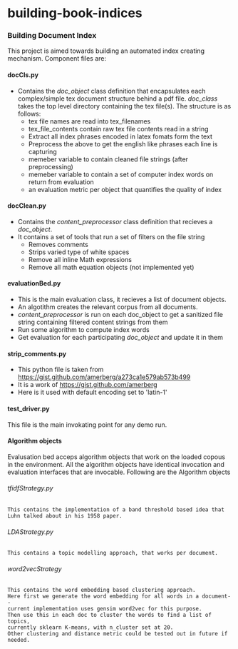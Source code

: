 # building-book-indices
### Building Document Index

This project is aimed towards building an automated index creating mechanism.
Component files are:
#### docCls.py
- Contains the *doc_object* class definition that encapsulates each complex/simple tex document structure behind a pdf file. *doc_class* takes the top level directory containing the tex file(s). The structure is as follows:
    - tex file names are read into tex_filenames
    - tex_file_contents contain raw tex file contents read in a string
    - Extract all index phrases encoded in latex fomats form the text
    - Preprocess the above to get the english like phrases each line is capturing
    - memeber variable to contain cleaned file strings (after preprocessing)
    - memeber variable to contain a set of computer index words on return from evaluation
    - an evaluation metric per object that quantifies the quality of index 

#### docClean.py
- Contains the *content_preprocessor*  class definition that recieves a *doc_object*.
- It contains a set of tools that run a set of filters on the file string
	- Removes comments
	- Strips varied type of white spaces
	- Remove all inline Math expressions
	- Remove all math equation objects (not implemented yet)

#### evaluationBed.py
- This is the main evaluation class, it recieves a list of document objects.
- An algotithm creates the relevant corpus from all documents.
- *content_preprocessor* is run on each doc_object to get a sanitized file string containing filtered content strings from them
- Run some algorithm to compute index words
- Get evaluation for each participating *doc_object* and update it in them

#### strip_comments.py
- This python file is taken from https://gist.github.com/amerberg/a273ca1e579ab573b499
- It is a work of https://gist.github.com/amerberg
- Here is it used with default encoding set to 'latin-1'

#### test_driver.py
This file is the main invokating point for any demo run.

#### Algorithm objects
Evalusation bed acceps algorithm objects that work on the loaded copous in the environment.
All the algorithm objects have identical invocation and evaluation interfaces that are invocable.
Following are the Algorithm objects
###### tfidfStrategy.py
    This contains the implementation of a band threshold based idea that Luhn talked about in his 1958 paper.
###### LDAStrategy.py
    This contains a topic modelling approach, that works per document.
###### word2vecStrategy
    This contains the word embedding based clustering approach. 
    Here first we generate the word embedding for all words in a document--
    current implementation uses gensim word2vec for this purpose.
    Then use this in each doc to cluster the words to find a list of topics, 
    currently sklearn K-means, with n_cluster set at 20.
    Other clustering and distance metric could be tested out in future if needed.
